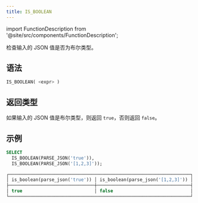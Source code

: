 ```yaml
---
title: IS_BOOLEAN
---
```

import FunctionDescription from '@site/src/components/FunctionDescription';

<FunctionDescription description="引入或更新: v1.2.368"/>

检查输入的 JSON 值是否为布尔类型。

## 语法

```sql
IS_BOOLEAN( <expr> )
```

## 返回类型

如果输入的 JSON 值是布尔类型，则返回 `true`，否则返回 `false`。

## 示例

```sql
SELECT
  IS_BOOLEAN(PARSE_JSON('true')),
  IS_BOOLEAN(PARSE_JSON('[1,2,3]'));

┌────────────────────────────────────────────────────────────────────┐
│ is_boolean(parse_json('true')) │ is_boolean(parse_json('[1,2,3]')) │
├────────────────────────────────┼───────────────────────────────────┤
│ true                           │ false                             │
└────────────────────────────────────────────────────────────────────┘
```